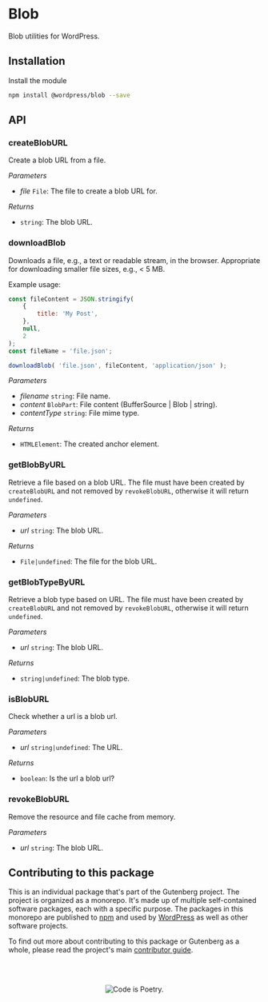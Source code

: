 # Blob

Blob utilities for WordPress.

## Installation

Install the module

```bash
npm install @wordpress/blob --save
```

## API

<!-- START TOKEN(Autogenerated API docs) -->

### createBlobURL

Create a blob URL from a file.

_Parameters_

-   _file_ `File`: The file to create a blob URL for.

_Returns_

-   `string`: The blob URL.

### downloadBlob

Downloads a file, e.g., a text or readable stream, in the browser. Appropriate for downloading smaller file sizes, e.g., \< 5 MB.

Example usage:

```js
const fileContent = JSON.stringify(
	{
		title: 'My Post',
	},
	null,
	2
);
const fileName = 'file.json';

downloadBlob( 'file.json', fileContent, 'application/json' );
```

_Parameters_

-   _filename_ `string`: File name.
-   _content_ `BlobPart`: File content (BufferSource | Blob | string).
-   _contentType_ `string`: File mime type.

_Returns_

-   `HTMLElement`: The created anchor element.

### getBlobByURL

Retrieve a file based on a blob URL. The file must have been created by `createBlobURL` and not removed by `revokeBlobURL`, otherwise it will return `undefined`.

_Parameters_

-   _url_ `string`: The blob URL.

_Returns_

-   `File|undefined`: The file for the blob URL.

### getBlobTypeByURL

Retrieve a blob type based on URL. The file must have been created by `createBlobURL` and not removed by `revokeBlobURL`, otherwise it will return `undefined`.

_Parameters_

-   _url_ `string`: The blob URL.

_Returns_

-   `string|undefined`: The blob type.

### isBlobURL

Check whether a url is a blob url.

_Parameters_

-   _url_ `string|undefined`: The URL.

_Returns_

-   `boolean`: Is the url a blob url?

### revokeBlobURL

Remove the resource and file cache from memory.

_Parameters_

-   _url_ `string`: The blob URL.

<!-- END TOKEN(Autogenerated API docs) -->

## Contributing to this package

This is an individual package that's part of the Gutenberg project. The project is organized as a monorepo. It's made up of multiple self-contained software packages, each with a specific purpose. The packages in this monorepo are published to [npm](https://www.npmjs.com/) and used by [WordPress](https://make.wordpress.org/core/) as well as other software projects.

To find out more about contributing to this package or Gutenberg as a whole, please read the project's main [contributor guide](https://github.com/WordPress/gutenberg/tree/HEAD/CONTRIBUTING.md).

<br /><br /><p align="center"><img src="https://s.w.org/style/images/codeispoetry.png?1" alt="Code is Poetry." /></p>
